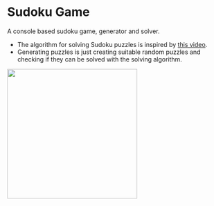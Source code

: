 # Sudoku Game
A console based sudoku game, generator and solver. 
- The algorithm for solving Sudoku puzzles is inspired by [this video](https://youtu.be/iSdW8OM_b3E?si=rHk5-YVgAfUwlu60). 
- Generating puzzles is just creating suitable random puzzles and checking if they can be solved with the solving algorithm.

<img src="https://github.com/user-attachments/assets/1d4f6702-bd85-4392-b621-362998b39487" width="300"/>
 


